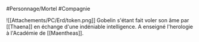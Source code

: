 #Personnage/Mortel
#Compagnie

![[Attachements/PC/Erd/token.png]]
Gobelin s'étant fait voler son âme par [[Thaena]] en échange d'une indéniable intelligence.
A enseigné l'herologie à l'Académie de [[Maentheas]].